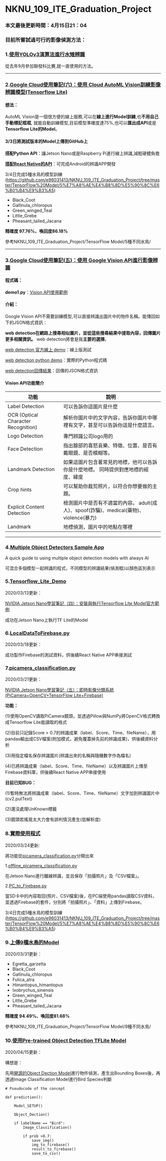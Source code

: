 # NKNU_109_ITE_Graduation_Project

### 本文最後更新時間：4月15日21：04

### 目前所嘗試過可行的影像偵測方法：

### 1.[使用YOLOv3演算法進行水雉辨識](https://github.com/e96031413/My-Programming-Project/tree/master/YOLOv3%E6%B0%B4%E9%9B%89%E8%BE%A8%E8%AD%98)

從去年9月參加聯發科比賽,就一直使用的方法。

------

### 2.[Google Cloud使用筆記(六)：使用 Cloud AutoML Vision訓練影像辨識模型(Tensorflow Lite)](https://medium.com/@yanweiliu/google-cloud-automl-vision-model-training-d80fabc17dfe)

#### **想法：**

AutoML Vision是一個很方便的線上服務,可以在**線上進行Model訓練**,也**不用自己手動標記框框**,
就能自動訓練模型,目前模型準確度達75%,也可以**匯出成API**或是**Tensorflow Lite的Model**。

#### **3/3日將測試版本的Model上傳到GitHub上**



**搭配Python API**：讓Jetson Nano或是Raspberry Pi進行線上辨識,減輕硬體負擔



**[搭配React Native的API](https://github.com/shaqian/tflite-react-native/tree/master/example)**：可完成Android的辨識APP開發



3/4日完成5種水鳥的模型訓練(https://github.com/e96031413/NKNU_109_ITE_Graduation_Project/tree/master/TensorFlow%20Model/5%E7%A8%AE%E4%B8%8D%E5%90%8C%E6%B0%B4%E9%B3%A5)

* Black_Coot
* Gallinula_chloropus
* Green_winged_Teal
* Little_Grebe
* Pheasant_tailed_Jacana


**精確度 97.76%、喚回度86.18%**

參考NKNU_109_ITE_Graduation_Project/TensorFlow Model/5種不同水鳥/

------



### 3.[Google Cloud使用筆記(五)：使用 Google Vision API進行影像辨識](https://medium.com/@yanweiliu/google-cloud%E4%BD%BF%E7%94%A8%E7%AD%86%E8%A8%98-%E4%BA%94-%E4%BD%BF%E7%94%A8-google-vision-api%E9%80%B2%E8%A1%8C%E5%BD%B1%E5%83%8F%E8%BE%A8%E8%AD%98-51aabc2064ff)

#### **程式碼：**

**demo1.py**：[Vision API使用範例](https://github.com/e96031413/NKNU_109_ITE_Graduation_Project/blob/master/demo1.py)

#### **介紹：**

Google Vision API不需要訓練模型,可以直接辨識出圖片中的物件名稱。能傳回如下的JSON格式資訊：

**web detection在網路上搜尋相似圖片，並從這些搜尋結果中提取內容，回傳圖片更多相關資訊。**
web detection將會是我**主要的選擇**。

[web detection 官方線上 demo](https://cloud.google.com/vision#section-2)：線上版測試

[web detection python demo](https://gist.github.com/e96031413/300c91efe5671f8f29c0771116cc303d#file-google_cloud_vision_api-py)：實際的Python程式碼

[web detection回傳結果](https://gist.github.com/e96031413/147563e2bc4f947d0c6f2e8a9c564f8d)：回傳的JSON格式資訊



#### **Vision API功能簡介**

| 功能                                | 說明                                                         |
| ----------------------------------- | ------------------------------------------------------------ |
| Label Detection                     | 可以告訴你這圖片是什麼                                       |
| OCR (Optical Character Recognition) | 解析你圖片中的文字內容，告訴你圖片中哪裡有文字，甚至可以告訴你這是什麼語言。 |
| Logo Detection                      | 專門辨識公司logo用的                                         |
| Face Detection                      | 指出臉部的喜怒哀樂、特徵、位置、是否有戴眼鏡、是否模糊等。   |
| Landmark Detection                  | 如果這圖片包含著常見的地標，他可以告訴你是什麼地標。 同時提供對應地標的經度、緯度 |
| Crop hints                          | 可以幫助你裁剪照片，以符合你想要做的主題。                   |
| Explicit Content Detection          | 檢測圖片中是否有不適當的內容。 adult(成人)、spoof(詐騙)、medical(藥物)、violence(暴力) |
| Landmark                            | 地標偵測，圖片中的地點在哪裡                                 |

------

### 4.[Multiple Object Detectors Sample App](https://github.com/e96031413/multiple-object-detectors)

A quick guide to using multiple object detection models with always AI

可混合多個模型一起辨識的程式，不同模型的辨識結果(偵測框)以顏色區別表示

### 5.[Tensorflow_Lite_Demo](https://github.com/e96031413/NKNU_109_ITE_Graduation_Project/tree/master/Tensorflow_Lite_Demo)

2020/03/13更新：

[NVIDIA Jetson Nano學習筆記（四）：安裝與執行Tensorflow Lite Model官方範例](https://medium.com/@yanweiliu/tflite-on-jetson-nano-c480fdf9ac2)

成功在Jetson Nano上執行TF Lite的Model

### 6.[LocalDataToFirebase.py](https://github.com/e96031413/NKNU_109_ITE_Graduation_Project/blob/master/LocalDataToFirebase.py)

2020/03/18更新：

成功製作Firebase的測試資料，供後續React Native APP串接測試

### 7.[picamera_classification.py](https://github.com/e96031413/NKNU_109_ITE_Graduation_Project/blob/master/picamera_classification.py)

2020/03/21更新：

[NVIDIA Jetson Nano學習筆記（五）：即時影像分類系統(PiCamera+OpenCV+TensorFlow Lite+Firebase)](https://medium.com/@yanweiliu/nvidia-jetson-nano%E5%AD%B8%E7%BF%92%E7%AD%86%E8%A8%98-%E4%BA%94-%E5%8D%B3%E6%99%82%E5%BD%B1%E5%83%8F%E5%88%86%E9%A1%9E%E7%B3%BB%E7%B5%B1-picamera-opencv-tensorflow-lite-firebase-3aefbf5a1784)

**功能：**
    
(1)使用OpenCV讀取PiCamera鏡頭，並透過Pillow與NumPy將OpenCV格式轉換成Tensorflow Lite能讀取的格式

(2)目前只記錄Score > 0.7的辨識成果（label、Score、Time、fileName），用pandas輸出成CSV檔案(附加模式，避免覆蓋掉先前的辨識成果)，供後續資料分析

(3)用指定檔名保存辨識圖片(辨識出來的名稱與隨機數字作為檔名)

(4)已將辨識成果（label、Score、Time、fileName）以及辨識圖片上傳至Firebase資料庫，供後續React Native APP串接使用

**目前已知BUG：**

(1)暫時無法將辨識成果（label、Score、Time、fileName）文字加到辨識圖片中(cv2.putText)

(2)還沒處理UnKnown標籤

(3)鏡頭若搖晃太大力會有誤判情況產生(低解析度)

### 8.[實際使用程式](https://github.com/e96031413/NKNU_109_ITE_Graduation_Project/tree/master/%E5%AF%A6%E9%9A%9B%E4%BD%BF%E7%94%A8%E7%A8%8B%E5%BC%8F)

2020/03/24更新:

將功能從[picamera_classification.py](https://github.com/e96031413/NKNU_109_ITE_Graduation_Project/blob/master/picamera_classification.py)分開出來

1.[offline_picamera_classification.py](https://github.com/e96031413/NKNU_109_ITE_Graduation_Project/blob/master/%E5%AF%A6%E9%9A%9B%E4%BD%BF%E7%94%A8%E7%A8%8B%E5%BC%8F/offline_picamera_classification.py)

在Jetson Nano進行離線辨識，並且保存「拍攝照片」及「CSV檔案」。

2.[PC_to_Firebase.py](https://github.com/e96031413/NKNU_109_ITE_Graduation_Project/blob/master/%E5%AF%A6%E9%9A%9B%E4%BD%BF%E7%94%A8%E7%A8%8B%E5%BC%8F/PC_to_Firebase.py)

當SD卡中的內容取回(照片、CSV檔案)後，在PC端使用pandas讀取CSV資料，並透過Firebase的套件，分別將「拍攝照片」、「資料」上傳到Firebase。

3/4日完成5種水鳥的模型訓練(https://github.com/e96031413/NKNU_109_ITE_Graduation_Project/tree/master/TensorFlow%20Model/5%E7%A8%AE%E4%B8%8D%E5%90%8C%E6%B0%B4%E9%B3%A5)

### 9.[上傳9種水鳥的Model](https://github.com/e96031413/NKNU_109_ITE_Graduation_Project/tree/master/TensorFlow%20Model/9%E7%A8%AE%E4%B8%8D%E5%90%8C%E6%B0%B4%E9%B3%A5)

2020/03/31更新：

* Egretta_garzetta
* Black_Coot
* Gallinula_chloropus
* Fulica_atra
* Himantopus_himantopus
* Ixobrychus_sinensis
* Green_winged_Teal
* Little_Grebe
* Pheasant_tailed_Jacana


**精確度 94.49%、喚回度81.68%**

參考NKNU_109_ITE_Graduation_Project/TensorFlow Model/9種不同水鳥/


### 10.[使用Pre-trained Object Detection TFLite Model](https://github.com/e96031413/NKNU_109_ITE_Graduation_Project/tree/master/TensorFlow%20Model/TFLite_Object_Dection_Model)

2020/04/15更新：

構想是：

先用[開源的Object Dection Model](https://tfhub.dev/s?deployment-format=lite&module-type=image-object-detection)進行物件偵測，產生出Bounding Boxes後，再透過Image Classification Model進行Bird Species判斷

```
# Pseudocode of the concept

def prediction():
    
    Model_SETUP()

    Object_Dection()

    if labelName == "Bird":
        Image_Classification()
        
        if prob >0.7:
            save_img()
            img_to_firebase()
            result_to_firebase()
            save_to_csv()
```
